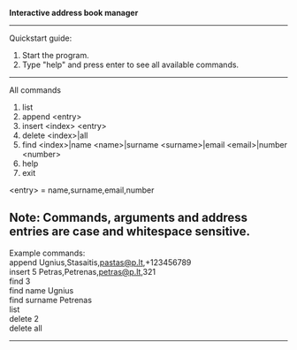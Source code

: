 **Interactive address book manager**

------------------------------------------------------------------------------------

Quickstart guide:
1. Start the program.
2. Type "help" and press enter to see all available commands.

------------------------------------------------------------------------------------

All commands

1. list
2. append \<entry>
3. insert \<index> \<entry>
4. delete \<index>|all
5. find \<index>|name \<name>|surname \<surname>|email \<email>|number \<number>
6. help
7. exit

\<entry> = name,surname,email,number

Note: Commands, arguments and address entries are case and whitespace sensitive.
------------------------------------------------------------------------------------

Example commands: <br/>
append Ugnius,Stasaitis,pastas@p.lt,+123456789 <br/>
insert 5 Petras,Petrenas,petras@p.lt,321 <br/>
find 3 <br/>
find name Ugnius <br/>
find surname Petrenas <br/>
list <br/>
delete 2 <br/>
delete all <br/>

------------------------------------------------------------------------------------
